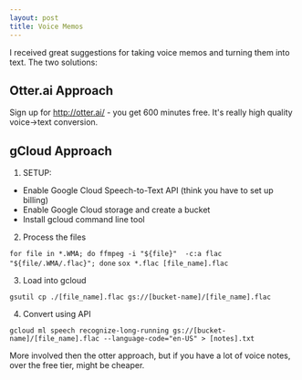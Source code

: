 ```yaml
---
layout: post
title: Voice Memos
---
```


I received great suggestions for taking voice memos and turning them into text. The two solutions:

## Otter.ai Approach

Sign up for http://otter.ai/ - you get 600 minutes free. It's really high quality voice->text conversion.

## gCloud Approach 

1. SETUP:
- Enable Google Cloud Speech-to-Text API (think you have to set up billing)
- Enable Google Cloud storage and create a bucket 
- Install gcloud command line tool

2. Process the files

`for file in *.WMA; do ffmpeg -i "${file}"  -c:a flac "${file/.WMA/.flac}"; done`
`sox *.flac [file_name].flac`

3. Load into gcloud

`gsutil cp ./[file_name].flac gs://[bucket-name]/[file_name].flac`

4. Convert using API

`gcloud ml speech recognize-long-running gs://[bucket-name]/[file_name].flac --language-code="en-US" > [notes].txt`

More involved then the otter approach, but if you have a lot of voice notes, over the free tier, might be cheaper.